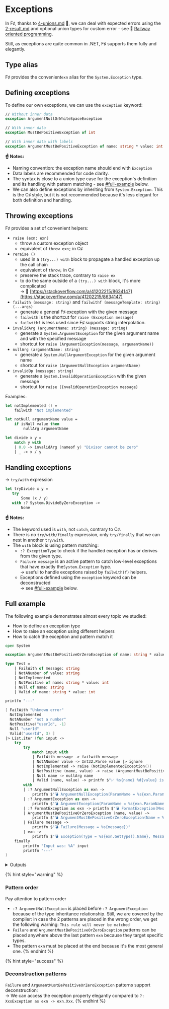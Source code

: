 # Exceptions

In F♯, thanks to [4-unions.md](../../types/4-unions.md "mention") 📍, we can deal with expected errors using the [2-result.md](../../types-monadic/2-result.md "mention") and optional union types for custom error - see 🔗 [Railway oriented programming](https://fsharpforfunandprofit.com/rop/).

Still, as exceptions are quite common in .NET, F♯ supports them fully and elegantly.

## Type alias

F♯ provides the convenient`exn` alias for the `System.Exception` type.

## Defining exceptions

To define our own exceptions, we can use the `exception` keyword:

```fsharp
// Without inner data
exception ArgumentNullOrWhiteSpaceException

// With inner data
exception MustBePositiveException of int

// With inner data with labels
exception ArgumentMustBePositiveException of name: string * value: int
```

**☝️ Notes:**

* Naming convention: the exception name should end with `Exception`
* Data labels are recommended for code clarity.
* The syntax is close to a union type case for the exception's definition and its handling with pattern matching - see [#full-example](exceptions.md#full-example "mention") below.
* We can also define exceptions by inheriting from `System.Exception`. This is the C♯ style, but it is not recommended because it's less elegant for both definition and handling.

## Throwing exceptions

F♯ provides a set of convenient helpers:

* `raise (exn: exn)`&#x20;
  * throw a custom exception object
  * equivalent of `throw exn;` in C♯
* `reraise ()`&#x20;
  * used in a `(try...) with` block to propagate a handled exception up the call chain
  * equivalent of `throw;` in C♯
  * preserve the stack trace, contrary to `raise ex`
  * to do the same outside of a `(try...) with` block, it's more complicated\
    → 🔗 [https://stackoverflow.com/a/41202215/8634147](https://stackoverflow.com/a/41202215/8634147)
* `failwith (message: string)` and `failwithf (messageTemplate: string) (...args)`&#x20;
  * generate a general F♯ exception with the given message
  * `failwith` is the shortcut for `raise (Exception message)`
  * `failwithf` is less used since F♯ supports string interpolation.
* `invalidArg (argumentName: string) (message: string)`
  * generate a `System.ArgumentException`  for the given argument name and with the specified message
  * shortcut for `raise (ArgumentException(message, argumentName))`
* `nullArg (argumentName: string)`&#x20;
  * generate a `System.NullArgumentException`  for the given argument name
  * shortcut for `raise (ArgumentNullException argumentName)`
* `invalidOp (message: string)`
  * generate a `System.InvalidOperationException`  with the given message
  * shortcut for `raise (InvalidOperationException message)`

Examples:

```fsharp
let notImplemented () =
    failwith "Not implemented"

let notNull argumentName value =
    if isNull value then
        nullArg argumentName

let divide x y =
    match y with
    | 0.0 -> invalidArg (nameof y) "Divisor cannot be zero"
    | _ -> x / y
```

## Handling exceptions

→ `try/with` expression

```fsharp
let tryDivide x y =
   try
       Some (x / y)
   with :? System.DivideByZeroException ->
       None
```

**☝️ Notes:**

* The keyword used is `with`, not `catch`, contrary to C♯.
* There is no `try/with/finally` expression, only `try/finally` that we can nest in another `try/with`.
* The `with` block is using pattern matching:
  * `:? ExceptionType` to check if the handled exception has or derives from the given type.
  * `Failure message` is an active pattern to catch low-level exceptions that have exactly the`System.Exception` type. \
    → useful to handle exceptions raised by `failwith(f)`  helpers.
  * Exceptions defined using the `exception` keyword can be deconstructed\
    → see [#full-example](exceptions.md#full-example "mention") below.

## Full example

The following example demonstrates almost every topic we studied:

* How to define an exception type
* How to raise an exception using different helpers
* How to catch the exception and pattern match it

```fsharp
open System

exception ArgumentMustBePositiveOrZeroException of name: string * value: int

type Test =
    | FailWith of message: string
    | NotANumber of value: string
    | NotImplemented
    | NotPositive of name: string * value: int
    | Null of name: string
    | Valid of name: string * value: int

printfn "---"

[ FailWith "Unknown error"
  NotImplemented
  NotANumber "not a number"
  NotPositive("userId", -1)
  Null "userId"
  Valid("userId", 3) ]
|> List.iter (fun input ->
    try
        try
            match input with
            | FailWith message -> failwith message
            | NotANumber value -> Int32.Parse value |> ignore
            | NotImplemented -> raise (NotImplementedException())
            | NotPositive (name, value) -> raise (ArgumentMustBePositiveOrZeroException(name, value))
            | Null name -> nullArg name
            | Valid (name, value) -> printfn $"✅ %s{name} %d{value} is valid"
        with
        | :? ArgumentNullException as exn ->
            printfn $"💣 ArgumentNullException(ParamName = %s{exn.ParamName}, Message = %s{exn.Message})"
        | :? ArgumentException as exn ->
            printfn $"💣 ArgumentException(ParamName = %s{exn.ParamName}, Message = %s{exn.Message})"
        | :? FormatException as exn -> printfn $"💣 FormatException(Message = {exn.Message})"
        | ArgumentMustBePositiveOrZeroException (name, value) ->
            printfn $"💣 ArgumentMustBePositiveOrZeroException(Name = %s{name}, Value = %d{value})"
        | Failure message ->
            printfn $"💣 Failure(Message = %s{message})"
        | exn ->
            printfn $"💣 Exception(Type = %s{exn.GetType().Name}, Message = %s{exn.Message})"
    finally
        printfn "Input was: %A" input
        printfn "---"
)
```

<details>

<summary>Outputs</summary>

```
---
💣 Failure(Message = Unknown error)
Input was: FailWith "Unknown error"
---
💣 Exception(Type = NotImplementedException, Message = The method or operation is not implemented.)
Input was: NotImplemented
---
💣 FormatException(Message = The input string 'not a number' was not in a correct format.)
Input was: NotANumber "not a number"
---
💣 ArgumentMustBePositiveOrZeroException(Name = userId, Value = -1)
Input was: NotPositive ("userId", -1)
---
💣 ArgumentNullException(ParamName = userId, Message = Value cannot be null. (Parameter 'userId'))
Input was: Null "userId"
---
✅ userId 3 is valid
Input was: Valid ("userId", 3)
---
```

</details>

{% hint style="warning" %}
### Pattern order

Pay attention to pattern order

* `:? ArgumentNullException` is placed before `:? ArgumentException` because of the type inheritance relationship. Still, we are covered by the compiler: in case the 2 patterns are placed in the wrong order, we get the following warning: `This rule will never be matched`
* `Failure` and `ArgumentMustBePositiveOrZeroException` patterns can be placed anywhere above the last pattern `exn` because they target specific types.
* The pattern `exn` must be placed at the end because it's the most general one.
{% endhint %}

{% hint style="success" %}
### Deconstruction patterns

`Failure` and `ArgumentMustBePositiveOrZeroException` patterns support deconstruction:\
→ We can access the exception property elegantly compared to `?: XxxException as exn -> exn.Xxx`.
{% endhint %}
